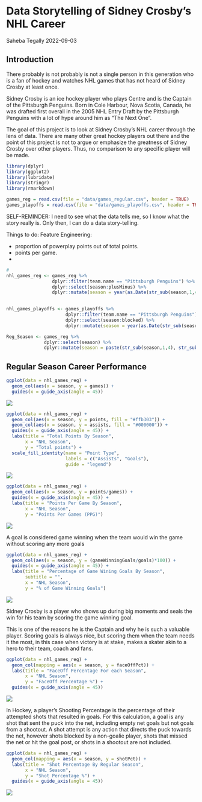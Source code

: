 Data Storytelling of Sidney Crosby’s NHL Career
================
Saheba Tegally
2022-09-03

## Introduction

There probably is not probably is not a single person in this generation
who is a fan of hockey and watches NHL games that has not heard of
Sidney Crosby at least once.

Sidney Crosby is an ice hockey player who plays Centre and is the
Captain of the Pittsburgh Penguins. Born in Cole Harbour, Nova Scotia,
Canada, he was drafted first overall in the 2005 NHL Entry Draft by the
Pittsburgh Penguins with a lot of hype around him as “The Next One”.

The goal of this project is to look at Sidney Crosby’s NHL career
through the lens of data. There are many other great hockey players out
there and the point of this project is not to argue or emphasize the
greatness of Sidney Crosby over other players. Thus, no comparison to
any specific player will be made.

``` r
library(dplyr)
library(ggplot2)
library(lubridate)
library(stringr)
library(rmarkdown)
```

``` r
games_reg = read.csv(file = "data/games_regular.csv", header = TRUE)
games_playoffs = read.csv(file = "data/games_playoffs.csv", header = TRUE)
```

SELF-REMINDER: I need to see what the data tells me, so I know what the
story really is. Only then, I can do a data story-telling.

Things to do: Feature Engineering:

-   proportion of powerplay points out of total points.
-   points per game.
-   

``` r
# 
nhl_games_reg <- games_reg %>% 
                 dplyr::filter(team.name == "Pittsburgh Penguins") %>%
                 dplyr::select(season:plusMinus) %>%
                 dplyr::mutate(season = year(as.Date(str_sub(season,1,4), format = "%Y")))
  

nhl_games_playoffs <- games_playoffs %>% 
                      dplyr::filter(team.name == "Pittsburgh Penguins") %>%
                      dplyr::select(season:blocked) %>%
                      dplyr::mutate(season = year(as.Date(str_sub(season,1,4),format = "%Y")))

Reg_Season <- games_reg %>% 
              dplyr::select(season) %>%
              dplyr::mutate(season = paste(str_sub(season,1,4), str_sub(season,5,-1), sep = '-'))
```

## Regular Season Career Performance

``` r
ggplot(data = nhl_games_reg) +
  geom_col(aes(x = season, y = games)) +
  guides(x = guide_axis(angle = 45))
```

![](data_exploration_files/figure-gfm/unnamed-chunk-1-1.png)<!-- -->

``` r
ggplot(data = nhl_games_reg) +
  geom_col(aes(x = season, y = points, fill = "#ffb303")) +
  geom_col(aes(x = season, y = assists, fill = "#000000")) +
  guides(x = guide_axis(angle = 45)) +
  labs(title = "Total Points By Season",
       x = "NHL Season", 
       y = "Total points") +
  scale_fill_identity(name = "Point Type",
                      labels = c("Assists", "Goals"), 
                      guide = "legend")
```

![](data_exploration_files/figure-gfm/unnamed-chunk-2-1.png)<!-- -->

``` r
ggplot(data = nhl_games_reg) + 
  geom_col(aes(x = season, y = points/games)) +
  guides(x = guide_axis(angle = 45)) +
  labs(title = "Points Per Game By Season",
       x = "NHL Season",
       y = "Points Per Games (PPG)")
```

![](data_exploration_files/figure-gfm/unnamed-chunk-3-1.png)<!-- -->

A goal is considered game winning when the team would win the game
without scoring any more goals

``` r
ggplot(data = nhl_games_reg) +
  geom_col(aes(x = season, y = (gameWinningGoals/goals)*100)) +
  guides(x = guide_axis(angle = 45)) +
  labs(title = "Percentage of Game Wining Goals By Season",
       subtitle = "",
       x = "NHL Season",
       y = "% of Game Winning Goals")
```

![](data_exploration_files/figure-gfm/unnamed-chunk-4-1.png)<!-- -->

Sidney Crosby is a player who shows up during big moments and seals the
win for his team by scoring the game winning goal.

This is one of the reasons he is the Captain and why he is such a
valuable player. Scoring goals is always nice, but scoring them when the
team needs it the most, in this case when victory is at stake, makes a
skater akin to a hero to their team, coach and fans.

``` r
ggplot(data = nhl_games_reg) +
  geom_col(mapping = aes(x = season, y = faceOffPct)) +
  labs(title = "FaceOff Percentage For each Season",
       x = "NHL Season",
       y = "FaceOff Percentage %") + 
  guides(x = guide_axis(angle = 45)) 
```

![](data_exploration_files/figure-gfm/FaceOff%20Percentage%20Over%20time-1.png)<!-- -->

In Hockey, a player’s Shooting Percentage is the percentage of their
attempted shots that resulted in goals. For this calculation, a goal is
any shot that sent the puck into the net, including empty net goals but
not goals from a shootout. A shot attempt is any action that directs the
puck towards the net, however shots blocked by a non-goalie player,
shots that missed the net or hit the goal post, or shots in a shootout
are not included.

``` r
ggplot(data = nhl_games_reg) +
  geom_col(mapping = aes(x = season, y = shotPct)) +
  labs(title = "Shot Percentage By Regular Season",
       x = "NHL Season",
       y = "Shot Percentage %") + 
  guides(x = guide_axis(angle = 45)) 
```

![](data_exploration_files/figure-gfm/Shot%20Percentage%20Over%20time-1.png)<!-- -->
